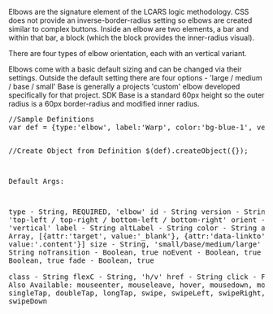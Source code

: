 <p>Elbows are the signature element of the LCARS logic methodology.  CSS does not provide an inverse-border-radius setting so elbows are created similar to complex buttons.  Inside an elbow are two elements, a bar and within that bar, a block (which the block provides the inner-radius visual).</p>

<p>There are four types of elbow orientation, each with an vertical variant.</p>

<p>Elbows come with a basic default sizing and can be changed via their settings.  Outside the default setting there are four options - 'large / medium / base / small'  Base is generally a projects 'custom' elbow developed specifically for that project.  SDK Base is a standard 60px height so the outer radius is a 60px border-radius and modified inner radius.</p>

</div>
<pre class="code hidden">
//Sample Definitions
var def = {type:'elbow', label:'Warp', color:'bg-blue-1', version:'bottom-left', click:gotoWarp, tap:gotoWarp}

//Create Object from Definition
$(def).createObject({});
 
Default Args:

 type			- String, REQUIRED, 'elbow'
 id			- String
 version		- String, 'top-left / top-right / bottom-left / bottom-right'
 orient - String, 'vertical'
 label			- String
 altLabel		- String
 color			- String
 attrs			- Array, [{attr:'target', value:'_blank'}, {attr:'data-linkto', value:'.content'}]
 size			- String, 'small/base/medium/large'
 state			- String
 noTransition		- Boolean, true
 noEvent		- Boolean, true
 hidden			- Boolean, true
 fade			- Boolean, true			
 class			- String
 flexC			- String, 'h/v'
 href			- String
 click			- Function
 			- Also Available: mouseenter, mouseleave, hover, mousedown, mouseup, tap, singleTap, doubleTap, longTap, swipe, swipeLeft, swipeRight, swipeUp, swipeDown


</pre>